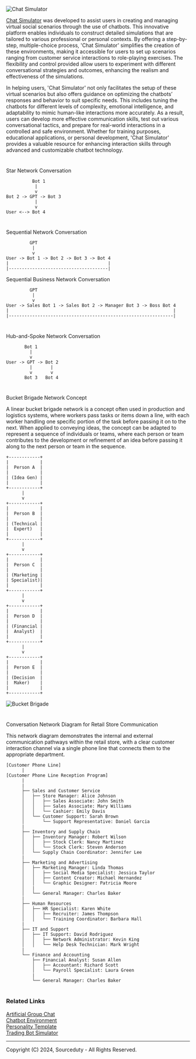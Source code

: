 ![Chat Simulator](https://github.com/sourceduty/Chat_Simulator/assets/123030236/0e35b812-a4aa-4834-a534-2c6f70321676)

[Chat Simulator](https://chat.openai.com/g/g-pVviDoA7V-chat-simulator) was developed to assist users in creating and managing virtual social scenarios through the use of chatbots. This innovative platform enables individuals to construct detailed simulations that are tailored to various professional or personal contexts. By offering a step-by-step, multiple-choice process, 'Chat Simulator' simplifies the creation of these environments, making it accessible for users to set up scenarios ranging from customer service interactions to role-playing exercises. The flexibility and control provided allow users to experiment with different conversational strategies and outcomes, enhancing the realism and effectiveness of the simulations.

In helping users, 'Chat Simulator' not only facilitates the setup of these virtual scenarios but also offers guidance on optimizing the chatbots’ responses and behavior to suit specific needs. This includes tuning the chatbots for different levels of complexity, emotional intelligence, and adaptability to mimic human-like interactions more accurately. As a result, users can develop more effective communication skills, test out various conversational tactics, and prepare for real-world interactions in a controlled and safe environment. Whether for training purposes, educational applications, or personal development, 'Chat Simulator' provides a valuable resource for enhancing interaction skills through advanced and customizable chatbot technology.

#

Star Network Conversation
```
          Bot 1
           |
           v
Bot 2 -> GPT -> Bot 3
           |
           v
User <--> Bot 4
```

#

Sequential Network Conversation

```
         GPT
          |
          v
User -> Bot 1 -> Bot 2 -> Bot 3 -> Bot 4
|                                      |
|--------------------------------------|

```

Sequential Business Network Conversation

```
         GPT
          |
          v
User -> Sales Bot 1 -> Sales Bot 2 -> Manager Bot 3 -> Boss Bot 4
|                                                               |
|---------------------------------------------------------------|
```

#

Hub-and-Spoke Network Conversation

```
       Bot 1
         |
         v
User -> GPT -> Bot 2
         |       |
         v       v
       Bot 3   Bot 4
```

#

Bucket Brigade Network Concept

A linear bucket brigade network is a concept often used in production and logistics systems, where workers pass tasks or items down a line, with each worker handling one specific portion of the task before passing it on to the next. When applied to conveying ideas, the concept can be adapted to represent a sequence of individuals or teams, where each person or team contributes to the development or refinement of an idea before passing it along to the next person or team in the sequence.

```
+------------+
|            |
|  Person A  |
|            |
| (Idea Gen) |
|            |
+------------+
      |
      v
+------------+
|            |
|  Person B  |
|            |
| (Technical |
|  Expert)   |
|            |
+------------+
      |
      v
+------------+
|            |
|  Person C  |
|            |
| (Marketing |
| Specialist)|
|            |
+------------+
      |
      v
+------------+
|            |
|  Person D  |
|            |
| (Financial |
|  Analyst)  |
|            |
+------------+
      |
      v
+------------+
|            |
|  Person E  |
|            |
| (Decision  |
|  Maker)    |
|            |
+------------+
```

![Bucket Brigade](https://github.com/user-attachments/assets/dcc5cc5e-eed7-414b-b90f-4b9102bb6b5e)

#

Conversation Network Diagram for Retail Store Communication

This network diagram demonstrates the internal and external communication pathways within the retail store, with a clear customer interaction channel via a single phone line that connects them to the appropriate department.

```
[Customer Phone Line] 
      |
[Customer Phone Line Reception Program] 
      |
      |
      ├── Sales and Customer Service
      │   ├── Store Manager: Alice Johnson
      │   │   ├── Sales Associate: John Smith
      │   │   ├── Sales Associate: Mary Williams
      │   │   └── Cashier: Emily Davis
      │   └── Customer Support: Sarah Brown
      │       └── Support Representative: Daniel Garcia
      |
      ├── Inventory and Supply Chain
      │   ├── Inventory Manager: Robert Wilson
      │   │   ├── Stock Clerk: Nancy Martinez
      │   │   └── Stock Clerk: Steven Anderson
      │   └── Supply Chain Coordinator: Jennifer Lee
      |
      ├── Marketing and Advertising
      │   ├── Marketing Manager: Linda Thomas
      │   │   ├── Social Media Specialist: Jessica Taylor
      │   │   ├── Content Creator: Michael Hernandez
      │   │   └── Graphic Designer: Patricia Moore
      │   |
      │   └── General Manager: Charles Baker
      |
      ├── Human Resources
      │   ├── HR Specialist: Karen White
      │   │   ├── Recruiter: James Thompson
      │   │   └── Training Coordinator: Barbara Hall
      |
      ├── IT and Support
      │   ├── IT Support: David Rodriguez
      │   │   ├── Network Administrator: Kevin King
      │   │   └── Help Desk Technician: Mark Wright
      |
      └── Finance and Accounting
          ├── Financial Analyst: Susan Allen
          │   ├── Accountant: Richard Scott
          │   └── Payroll Specialist: Laura Green
          |
          └── General Manager: Charles Baker
```


#
### Related Links

[Artificial Group Chat](https://github.com/sourceduty/Artificial_Group_Chat)
<br>
[Chatbot Environment](https://github.com/sourceduty/Chatbot_Environment)
<br>
[Personality Template](https://chat.openai.com/g/g-SjVEuD3eZ-personality-template)
<br>
[Trading Bot Simulator](https://chat.openai.com/g/g-OCgWKt0lF-trading-bot-simulator)

***
Copyright (C) 2024, Sourceduty - All Rights Reserved.

